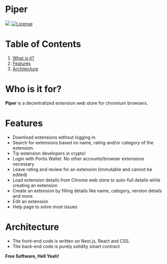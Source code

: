 # Piper
![](https://img.shields.io/badge/nodejs-8.10-blue.svg) [![License](https://img.shields.io/badge/license-MIT-green.svg)](https://opensource.org/licenses/MIT)

# Table of Contents
1. [What is it?](#what-is-it)
2. [Features](#features)
3. [Architecture](#architecture)

# Who is it for?
**Piper** is a decentralized extension web store for chromium browsers.

# Features
* Download extensions without logging in
* Search for extensions based on name, rating and/or category of the extension.
* Tip extension developers in crypto!
* Login with Portis Wallet. No other accounts/browser extensions necessary
* Leave rating and review for an extension (immutable and cannot be edited)
* Load extension details from Chrome web store to auto-full details while creating an extension
* Create an extension by filling details like name, category, version details and more.
* Edit an extension
* Help page to solve most issues

# Architecture
* The front-end code is written on Next.js, React and CSS.
* The back-end code is purely solidity smart contract

**Free Software, Hell Yeah!**
